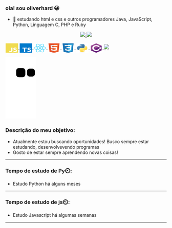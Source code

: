 ### ola! sou oliverhard 😀
- 🌱 estudando html e css e outros programadores Java, JavaScript, Python, Linguagem C, PHP e Ruby

<div align="center">
  <a href="https://github.com/oliverhard">
  <img height="180em" src="https://github-readme-stats.vercel.app/api?username=oliverhard&show_icons=true&theme=dracula&include_all_commits=true&count_private=true"/>
  <img height="180em" src="https://github-readme-stats.vercel.app/api/top-langs/?username=rafaballerini&layout=compact&langs_count=7&theme=dracula"/>
</div>
<div style="display: inline_block"><br>
  <img align="center" alt="oliver-Js" height="30" width="40" src="https://raw.githubusercontent.com/devicons/devicon/master/icons/javascript/javascript-plain.svg">
  <img align="center" alt="oliver-Ts" height="30" width="40" src="https://raw.githubusercontent.com/devicons/devicon/master/icons/typescript/typescript-plain.svg">
  <img align="center" alt="oliver-React" height="30" width="40" src="https://raw.githubusercontent.com/devicons/devicon/master/icons/react/react-original.svg">
  <img align="center" alt="oliver-HTML" height="30" width="40" src="https://raw.githubusercontent.com/devicons/devicon/master/icons/html5/html5-original.svg">
  <img align="center" alt="oliver-CSS" height="30" width="40" src="https://raw.githubusercontent.com/devicons/devicon/master/icons/css3/css3-original.svg">
  <img align="center" alt="oliver-Python" height="30" width="40" src="https://raw.githubusercontent.com/devicons/devicon/master/icons/python/python-original.svg">
  <img align="center" alt="oliver-Csharp" height="30" width="40" src="https://raw.githubusercontent.com/devicons/devicon/master/icons/csharp/csharp-original.svg">
   <a href="(https://discord.com/channels/867837786883227668/867837786883227670" target="_blank"><img src="https://img.shields.io/badge/Discord-7289DA?style=for-the-badge&logo=discord&logoColor=target="_blank"></a> 
  
![Snake animation](https://github.com/rafaballerini/rafaballerini/blob/output/github-contribution-grid-snake.svg)

### Descrição do meu objetivo:
- Atualmente estou buscando oportunidades! Busco sempre estar estudando, desenvolvevendo programas
- Gosto de estar sempre aprendendo novas coisas!
<hr>

### Tempo de estudo de Py⏲️:
- Estudo Python há alguns meses
<hr>

### Tempo de estudo de js⏲️:
- Estudo Javascript há algumas semanas
<hr>
  
    
